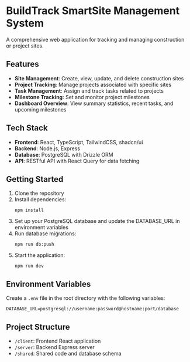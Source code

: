 # BuildTrack SmartSite Management System

A comprehensive web application for tracking and managing construction or project sites.

## Features

- **Site Management**: Create, view, update, and delete construction sites
- **Project Tracking**: Manage projects associated with specific sites
- **Task Management**: Assign and track tasks related to projects
- **Milestone Tracking**: Set and monitor project milestones
- **Dashboard Overview**: View summary statistics, recent tasks, and upcoming milestones

## Tech Stack

- **Frontend**: React, TypeScript, TailwindCSS, shadcn/ui
- **Backend**: Node.js, Express
- **Database**: PostgreSQL with Drizzle ORM
- **API**: RESTful API with React Query for data fetching

## Getting Started

1. Clone the repository
2. Install dependencies:
   ```
   npm install
   ```
3. Set up your PostgreSQL database and update the DATABASE_URL in environment variables
4. Run database migrations:
   ```
   npm run db:push
   ```
5. Start the application:
   ```
   npm run dev
   ```

## Environment Variables

Create a `.env` file in the root directory with the following variables:

```
DATABASE_URL=postgresql://username:password@hostname:port/database
```

## Project Structure

- `/client`: Frontend React application
- `/server`: Backend Express server
- `/shared`: Shared code and database schema